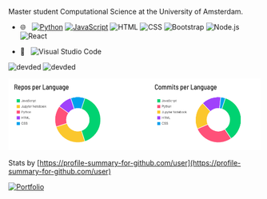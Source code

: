 
Master student Computational Science at the University of Amsterdam.

- 🌐 &nbsp;
[![Python](https://img.shields.io/badge/-Python-000?&logo=python)](https://github.com/adamalston?tab=repositories&q=&type=&language=python)
[![JavaScript](https://img.shields.io/badge/-JavaScript-000?&logo=JavaScript&logoColor=ddc508)](https://github.com/adamalston?tab=repositories&q=&type=&language=javascript)
![HTML](https://img.shields.io/badge/-HTML-333333?style=flat&logo=HTML5)
![CSS](https://img.shields.io/badge/-CSS-333333?style=flat&logo=CSS3&logoColor=1572B6)
![Bootstrap](https://img.shields.io/badge/-Bootstrap-333333?style=flat&logo=bootstrap&logoColor=563D7C)
![Node.js](https://img.shields.io/badge/-Node.js-333333?style=flat&logo=node.js)
![React](https://img.shields.io/badge/-React-333333?style=flat&logo=react)

- 🔧 &nbsp;
  ![Visual Studio Code](https://img.shields.io/badge/-Visual%20Studio%20Code-333333?style=flat&logo=visual-studio-code&logoColor=007ACC)

 <p align="left"> 
    <img src="https://github-readme-stats.vercel.app/api?username=rebeccadavidsson&count_private=true&show_icons=true&theme=buefy" alt="devded" width="420"/> 
    <img src="https://github-readme-stats.vercel.app/api/top-langs/?username=rebeccadavidsson&hide=jupyter%20notebook,html,css&langs_count=8&layout=compact&theme=buefy" alt="devded" height="165" />
 </p>

![Visual Studio Code](stats.png)

Stats by [https://profile-summary-for-github.com/user](https://profile-summary-for-github.com/user)

<a href="https://rebeccadavidsson.github.io/cv/"><img alt="Portfolio" title="Portfolio" src="https://img.shields.io/badge/-Portfolio-000000?style=for-the-badge&logo=koding&logoColor=white"/></a>

